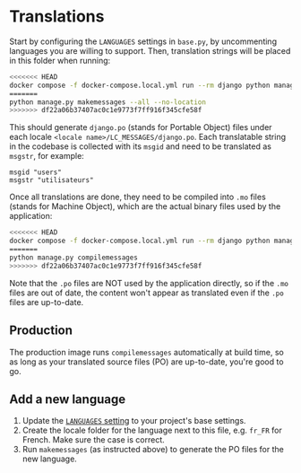 # Translations

Start by configuring the `LANGUAGES` settings in `base.py`, by uncommenting languages you are willing to support. Then, translation strings will be placed in this folder when running:

```bash
<<<<<<< HEAD
docker compose -f docker-compose.local.yml run --rm django python manage.py makemessages --all --no-location
=======
python manage.py makemessages --all --no-location
>>>>>>> df22a06b37407ac0c1e9773f7ff916f345cfe58f
```

This should generate `django.po` (stands for Portable Object) files under each locale `<locale name>/LC_MESSAGES/django.po`. Each translatable string in the codebase is collected with its `msgid` and need to be translated as `msgstr`, for example:

```po
msgid "users"
msgstr "utilisateurs"
```

Once all translations are done, they need to be compiled into `.mo` files (stands for Machine Object), which are the actual binary files used by the application:

```bash
<<<<<<< HEAD
docker compose -f docker-compose.local.yml run --rm django python manage.py compilemessages
=======
python manage.py compilemessages
>>>>>>> df22a06b37407ac0c1e9773f7ff916f345cfe58f
```

Note that the `.po` files are NOT used by the application directly, so if the `.mo` files are out of date, the content won't appear as translated even if the `.po` files are up-to-date.

## Production

The production image runs `compilemessages` automatically at build time, so as long as your translated source files (PO) are up-to-date, you're good to go.

## Add a new language

1. Update the [`LANGUAGES` setting](https://docs.djangoproject.com/en/stable/ref/settings/#std-setting-LANGUAGES) to your project's base settings.
2. Create the locale folder for the language next to this file, e.g. `fr_FR` for French. Make sure the case is correct.
3. Run `makemessages` (as instructed above) to generate the PO files for the new language.
